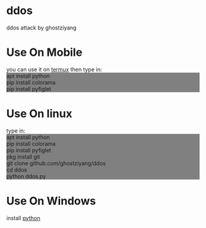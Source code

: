 # ddos
ddos attack by ghostziyang<br>
<h1>Use On Mobile</h1>
you can use it on <a href="https://www.downkuai.com/android/140917.html">termux</a>
then type in: <br><div style="background:gray!important">apt install python
<br>pip install colorama<br>
pip install pyfiglet
</div>
<h1>Use On linux</h1>
type in: <br><div style="background:gray!important">apt install python
<br>pip install colorama<br>
pip install pyfiglet<br>
pkg install git<br>
git clone github.com/ghostziyang/ddos<br>
cd ddos<br>
python ddos.py
</div>
<h1>Use On Windows</h1>
install <a href="python.org">python</a><br>
